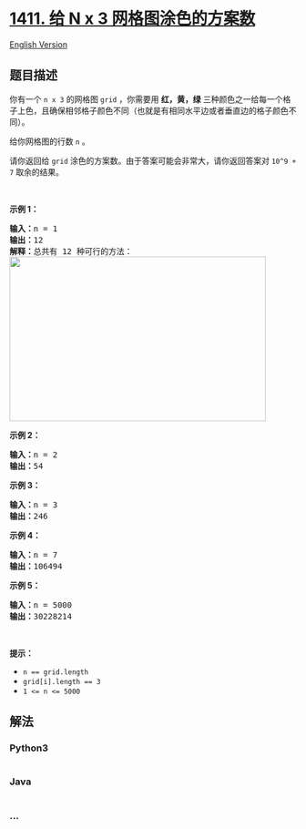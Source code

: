 # [1411. 给 N x 3 网格图涂色的方案数](https://leetcode-cn.com/problems/number-of-ways-to-paint-n-3-grid)

[English Version](/solution/1400-1499/1411.Number%20of%20Ways%20to%20Paint%20N%20%C3%97%203%20Grid/README_EN.md)

## 题目描述

<!-- 这里写题目描述 -->

<p>你有一个 <code>n x 3</code>&nbsp;的网格图 <code>grid</code>&nbsp;，你需要用 <strong>红，黄，绿</strong>&nbsp;三种颜色之一给每一个格子上色，且确保相邻格子颜色不同（也就是有相同水平边或者垂直边的格子颜色不同）。</p>

<p>给你网格图的行数 <code>n</code>&nbsp;。</p>

<p>请你返回给&nbsp;<code>grid</code>&nbsp;涂色的方案数。由于答案可能会非常大，请你返回答案对&nbsp;<code>10^9 + 7</code>&nbsp;取余的结果。</p>

<p>&nbsp;</p>

<p><strong>示例 1：</strong></p>

<pre><strong>输入：</strong>n = 1
<strong>输出：</strong>12
<strong>解释：</strong>总共有 12 种可行的方法：
<img alt="" src="https://cdn.jsdelivr.net/gh/doocs/leetcode@main/solution/1400-1499/1411.Number%20of%20Ways%20to%20Paint%20N%20%C3%97%203%20Grid/images/e1.png" style="height: 289px; width: 450px;">
</pre>

<p><strong>示例 2：</strong></p>

<pre><strong>输入：</strong>n = 2
<strong>输出：</strong>54
</pre>

<p><strong>示例 3：</strong></p>

<pre><strong>输入：</strong>n = 3
<strong>输出：</strong>246
</pre>

<p><strong>示例 4：</strong></p>

<pre><strong>输入：</strong>n = 7
<strong>输出：</strong>106494
</pre>

<p><strong>示例 5：</strong></p>

<pre><strong>输入：</strong>n = 5000
<strong>输出：</strong>30228214
</pre>

<p>&nbsp;</p>

<p><strong>提示：</strong></p>

<ul>
	<li><code>n == grid.length</code></li>
	<li><code>grid[i].length == 3</code></li>
	<li><code>1 &lt;= n &lt;= 5000</code></li>
</ul>


## 解法

<!-- 这里可写通用的实现逻辑 -->

<!-- tabs:start -->

### **Python3**

<!-- 这里可写当前语言的特殊实现逻辑 -->

```python

```

### **Java**

<!-- 这里可写当前语言的特殊实现逻辑 -->

```java

```

### **...**

```

```

<!-- tabs:end -->
